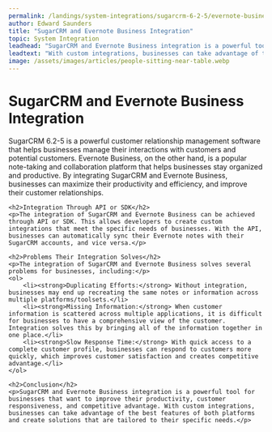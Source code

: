 ```yaml
---
permalink: /landings/system-integrations/sugarcrm-6-2-5/evernote-business
author: Edward Saunders
title: "SugarCRM and Evernote Business Integration"
topic: System Integration
leadhead: "SugarCRM and Evernote Business integration is a powerful tool for businesses that want to improve their productivity, customer responsiveness, and competitive advantage"
leadtext: "With custom integrations, businesses can take advantage of the best features of both platforms and create solutions that are tailored to their specific needs."
image: /assets/images/articles/people-sitting-near-table.webp
---
```

<div class="arttext">	<h1>SugarCRM and Evernote Business Integration</h1>
	<p>SugarCRM 6.2-5 is a powerful customer relationship management software that helps businesses manage their interactions with customers and potential customers. Evernote Business, on the other hand, is a popular note-taking and collaboration platform that helps businesses stay organized and productive. By integrating SugarCRM and Evernote Business, businesses can maximize their productivity and efficiency, and improve their customer relationships.</p>

	<h2>Integration Through API or SDK</h2>
	<p>The integration of SugarCRM and Evernote Business can be achieved through API or SDK. This allows developers to create custom integrations that meet the specific needs of businesses. With the API, businesses can automatically sync their Evernote notes with their SugarCRM accounts, and vice versa.</p>

	<h2>Problems Their Integration Solves</h2>
	<p>The integration of SugarCRM and Evernote Business solves several problems for businesses, including:</p>
	<ol>
		<li><strong>Duplicating Efforts:</strong> Without integration, businesses may end up recreating the same notes or information across multiple platforms/toolsets.</li>
		<li><strong>Missing Information:</strong> When customer information is scattered across multiple applications, it is difficult for businesses to have a comprehensive view of the customer. Integration solves this by bringing all of the information together in one place.</li>
		<li><strong>Slow Response Time:</strong> With quick access to a complete customer profile, businesses can respond to customers more quickly, which improves customer satisfaction and creates competitive advantage.</li>
	</ol>

	<h2>Conclusion</h2>
	<p>SugarCRM and Evernote Business integration is a powerful tool for businesses that want to improve their productivity, customer responsiveness, and competitive advantage. With custom integrations, businesses can take advantage of the best features of both platforms and create solutions that are tailored to their specific needs.</p>
</div>